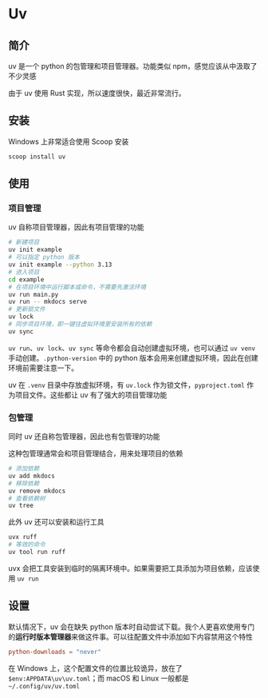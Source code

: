 # Uv

## 简介

uv 是一个 python 的包管理和项目管理器。功能类似 npm，感觉应该从中汲取了不少灵感

由于 uv 使用 Rust 实现，所以速度很快，最近非常流行。

## 安装

Windows 上非常适合使用 Scoop 安装

```sh
scoop install uv
```

## 使用

### 项目管理

uv 自称项目管理器，因此有项目管理的功能

```sh
# 新建项目
uv init example
# 可以指定 python 版本
uv init example --python 3.13
# 进入项目
cd example
# 在项目环境中运行脚本或命令，不需要先激活环境
uv run main.py
uv run -- mkdocs serve
# 更新锁文件
uv lock
# 同步项目环境，即一键往虚拟环境里安装所有的依赖
uv sync
```

`uv run`、`uv lock`、`uv sync` 等命令都会自动创建虚拟环境，也可以通过 `uv venv` 手动创建。`.python-version` 中的 python 版本会用来创建虚拟环境，因此在创建环境前需要注意一下。

uv 在 `.venv` 目录中存放虚拟环境，有 `uv.lock` 作为锁文件，`pyproject.toml` 作为项目文件。这些都让 uv 有了强大的项目管理功能

### 包管理

同时 uv 还自称包管理器，因此也有包管理的功能

这种包管理通常会和项目管理结合，用来处理项目的依赖

```sh
# 添加依赖
uv add mkdocs
# 移除依赖
uv remove mkdocs
# 查看依赖树
uv tree
```

此外 uv 还可以安装和运行工具

```sh
uvx ruff
# 等效的命令
uv tool run ruff
```

uvx 会把工具安装到临时的隔离环境中。如果需要把工具添加为项目依赖，应该使用 `uv run`

## 设置

默认情况下，uv 会在缺失 python 版本时自动尝试下载。我个人更喜欢使用专门的**运行时版本管理器**来做这件事。可以往配置文件中添加如下内容禁用这个特性

```toml
python-downloads = "never"
```

在 Windows 上，这个配置文件的位置比较诡异，放在了 `$env:APPDATA\uv\uv.toml`；而 macOS 和 Linux 一般都是 `~/.config/uv/uv.toml`
